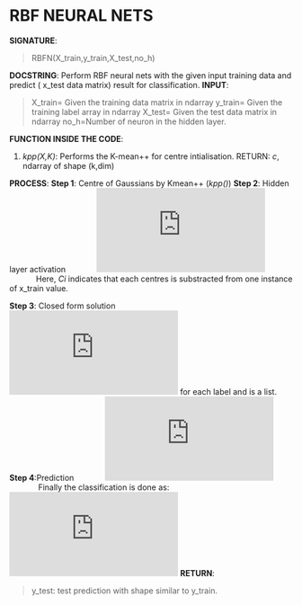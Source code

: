 # RBF NEURAL NETS

**SIGNATURE**: 
>RBFN(X_train,y_train,X_test,no_h)

**DOCSTRING**:
Perform RBF neural nets with the given input training data and predict ( x_test data matrix) result for classification.
**INPUT**:
>X_train= Given the training data matrix in ndarray
y_train= Given the training label array in ndarray
X_test= Given the test data matrix in ndarray
no_h=Number of neuron in the hidden layer.

**FUNCTION INSIDE THE CODE**:
1) *kpp(X,K)*: Performs the K-mean++ for centre intialisation.
RETURN: *c*, ndarray of shape (k,dim)

**PROCESS**:
**Step 1**: Centre of Gaussians by Kmean++ (*kpp()*)
**Step 2**: Hidden layer activation
&nbsp;&nbsp;&nbsp;&nbsp;&nbsp;&nbsp;&nbsp;&nbsp;&nbsp;&nbsp;&nbsp;&nbsp;&nbsp;![](http://latex.codecogs.com/gif.latex?S%3Dexp%5Cleft%20%28%20-%5Cfrac%7B%28xtrain-C_%7Bi%7D%29%5E%7B2%7D%7D%7B2%7D%20%5Cright%20%29)
&nbsp;&nbsp;&nbsp;&nbsp;&nbsp;&nbsp;&nbsp;&nbsp;&nbsp;&nbsp;&nbsp;&nbsp;Here, *Ci* indicates that each centres is substracted from one instance of x_train value.

**Step 3**: Closed form solution
&nbsp;&nbsp;&nbsp;&nbsp;&nbsp;&nbsp;&nbsp;&nbsp;&nbsp;&nbsp;&nbsp;&nbsp;&nbsp;![](http://latex.codecogs.com/gif.latex?W%3D%28S%5E%7B-1%7D%5Cbullet%20ytrain%29%5E%7BT%7D) for each label and is a list.
**Step 4**:Prediction
&nbsp;&nbsp;&nbsp;&nbsp;&nbsp;&nbsp;&nbsp;&nbsp;&nbsp;&nbsp;&nbsp;&nbsp;&nbsp;![](http://latex.codecogs.com/gif.latex?ytest%3DS%5Cbullet%20W%5E%7BT%7D%2C%5C%3B%20where%5C%3B%20S%5C%3B%20is%5C%3B%20S%28xtest%2CC%29)
&nbsp;&nbsp;&nbsp;&nbsp;&nbsp;&nbsp;&nbsp;&nbsp;&nbsp;&nbsp;&nbsp;&nbsp;&nbsp;Finally the classification is done as:
&nbsp;&nbsp;&nbsp;&nbsp;&nbsp;&nbsp;&nbsp;&nbsp;&nbsp;&nbsp;&nbsp;&nbsp;&nbsp;![](http://latex.codecogs.com/gif.latex?%5Chat%7By%7D%3D%5Cunderset%7By%7D%7Bargmax%7D%28ytest%29)
**RETURN**: 
>y_test: test prediction with shape similar to y_train.
